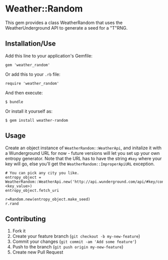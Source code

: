 # Weather::Random

This gem provides a class WeatherRandom that uses the WeatherUnderground API to generate a seed for a "T"RNG.

## Installation/Use

Add this line to your application's Gemfile:

    gem 'weather_random'

Or add this to your `.rb` file:

    require 'weather_random'

And then execute:

    $ bundle

Or install it yourself as:

    $ gem install weather-random

## Usage

Create an object instance of `WeatherRandom::WeatherApi`, and initalize it with a Wunderground URL for now - future versions will let you set up your own entropy generator. Note that the URL has to have the string `#key` where your key will go, else you'll get the `WeatherRandom::ImproperApiURL` exception.

    # You can pick any city you like.
    entropy_object = WeatherRandom::WeatherApi.new('http://api.wunderground.com/api/#key/conditions/q/CA/San_Francisco.json', <key_value>)
    entropy_object.fetch_uri

    r=Random.new(entropy_object.make_seed)
    r.rand

## Contributing

1. Fork it
2. Create your feature branch (`git checkout -b my-new-feature`)
3. Commit your changes (`git commit -am 'Add some feature'`)
4. Push to the branch (`git push origin my-new-feature`)
5. Create new Pull Request
